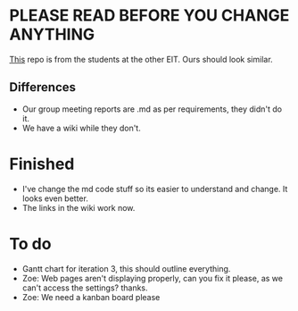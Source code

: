 # PLEASE READ BEFORE YOU CHANGE ANYTHING
[This](https://github.com/AlexGithub777/Goku-Black) repo is from the students at the other EIT. Ours should look similar.
## Differences
- Our group meeting reports are .md as per requirements, they didn't do it.
- We have a wiki while they don't.

# Finished
- I've change the md code stuff so its easier to understand and change. It looks even better.
- The links in the wiki work now.
  
# To do
- Gantt chart for iteration 3, this should outline everything.
- Zoe: Web pages aren't displaying properly, can you fix it please, as we can't access the settings? thanks.
- Zoe: We need a kanban board please 

